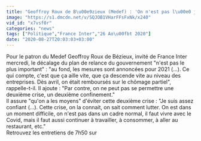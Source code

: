 ```yaml
---
title: "Geoffroy Roux de B\u00e9zieux (Medef) : 'On n'est pas l\u00e0 juste pour attendre le plan de relance les bras crois\u00e9s'"
image: "https://s1.dmcdn.net/v/SQJOB1VHarFFsFxNk/x240"
vid_id: "x7vsf0r"
categories: "news"
tags: ["Politique","France Inter","26 Ao\u00fbt 2020"]
date: "2020-08-27T20:03:03+03:00"
---
```

Pour le patron du Medef Geoffroy Roux de Bézieux, invité de France Inter mercredi, le décalage du plan de relance du gouvernement &quot;n'est pas le plus important&quot; : &quot;au fond, les mesures sont annoncées pour 2021 (...). Ce qui compte, c'est que ça aille vite, que ça descende vite au niveau des entreprises. Dès avril, on était remboursés sur le chômage partiel&quot;, rappelle-t-il. Il ajoute : &quot;Par contre, on ne peut pas se permettre une deuxième crise, un deuxième confinement.&quot;   <br>Il assure &quot;qu'on a les moyens&quot; d'éviter cette deuxième crise : &quot;Je suis assez confiant (...). Cette crise, on la connait, on sait comment lutter. On est dans un moment difficile, on n'est pas dans un cadre normal, il faut vivre avec le Covid, mais il faut aussi continuer à travailler, à consommer, à aller au restaurant, etc.&quot;   <br>Retrouvez les entretiens de 7h50 sur 
